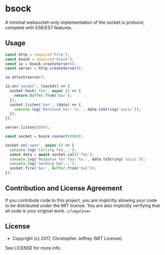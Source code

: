 # bsock

A minimal websocket-only implementation of the socket.io protocol, complete
with ES6/ES7 features.

## Usage

``` js
const http = require('http');
const bsock = require('bsock');
const io = bsock.createServer();
const server = http.createServer();

io.attach(server);

io.on('socket', (socket) => {
  socket.hook('foo', async () => {
    return Buffer.from('bar');
  });
  socket.listen('bar', (data) => {
    console.log('Received bar: %s.', data.toString('ascii'));
  });
});

server.listen(8000);

const socket = bsock.connect(8000);

socket.on('open', async () => {
  console.log('Calling foo...');
  const data = await socket.call('foo');
  console.log('Response for foo: %s.', data.toString('ascii'));
  console.log('Sending bar...');
  socket.fire('bar', Buffer.from('baz'));
});
```

## Contribution and License Agreement

If you contribute code to this project, you are implicitly allowing your code
to be distributed under the MIT license. You are also implicitly verifying that
all code is your original work. `</legalese>`

## License

- Copyright (c) 2017, Christopher Jeffrey (MIT License).

See LICENSE for more info.
